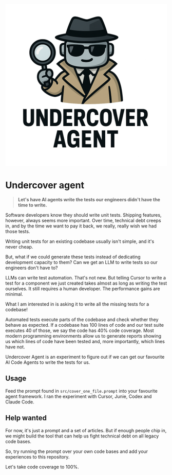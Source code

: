 ![Undercover Agent Logo](img/logo.png)

# Undercover agent
> **Let's have AI agents write the tests our engineers didn't have the time to write.**

Software developers know they should write unit tests. Shipping features, however, always seems more important. Over time, technical debt creeps in, and by the time we want to pay it back, we really, really wish we had those tests.

Writing unit tests for an existing codebase usually isn't simple, and it's never cheap.

But, what if we could generate these tests instead of dedicating development capacity to them? Can we get an LLM to write tests so our engineers don't have to?

LLMs can write test automation. That's not new. But telling Cursor to write a test for a component we just created takes almost as long as writing the test ourselves. It still requires a human developer. The performance gains are minimal.

What I am interested in is asking it to write all the missing tests for a codebase!

Automated tests execute parts of the codebase and check whether they behave as expected. If a codebase has 100 lines of code and our test suite executes 40 of those, we say the code has 40% code coverage. Most modern programming environments allow us to generate reports showing us which lines of code have been tested and, more importantly, which lines have not.

Undercover Agent is an experiment to figure out if we can get our favourite AI Code Agents to write the tests for us.

## Usage
Feed the prompt found in `src/cover_one_file.prompt` into your favourite agent framework. I ran the experiment with Cursor, Junie, Codex and Claude Code.

## Help wanted
For now, it's just a prompt and a set of articles. But if enough people chip in, we might build the tool that can help us fight technical debt on all legacy code bases.

So, try running the prompt over your own code bases and add your experiences to this repository. 

Let's take code coverage to 100%.
